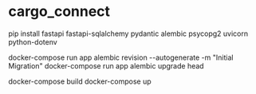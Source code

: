 # cargo_connect

pip install fastapi fastapi-sqlalchemy pydantic alembic psycopg2 uvicorn python-dotenv

docker-compose run app alembic revision --autogenerate -m "Initial Migration"
docker-compose run app alembic upgrade head

docker-compose build
docker-compose up